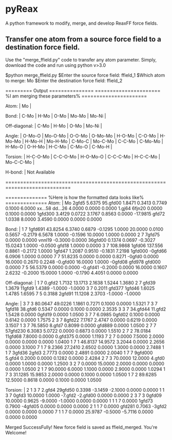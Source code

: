 # pyReax
A python framework to modify, merge, and develop ReaxFF force fields.

## Transfer one atom from a source force field to a destination force field.

Use the "merge_ffield.py" code to transfer any atom parameter.
Simply, download the code and run using python v>3.0

$python merge_ffield.py 
$Enter the source force field: ffield_1
$Which atom to merge: Mo
$Enter the destination force field: ffield_2

========= Output ===============
====================== %I am merging these parameters% ======================


Atom: 
|
Mo | 


Bond: 
|
C-Mo | H-Mo | O-Mo | Mo-Mo | Mo-Ni | 


Off-diagonal: 
|
C-Mo | H-Mo | O-Mo | Mo-Ni | 


Angle: 
|
O-Mo-O | Mo-O-Mo | O-O-Mo | O-Mo-Mo | H-O-Mo | C-O-Mo | H-Mo-Mo | H-Mo-H | Mo-H-Mo | C-Mo-C | Mo-C-Mo | C-C-Mo | C-Mo-Mo | H-Mo-O | O-H-Mo | H-C-Mo | C-Mo-O | C-Mo-H | 


Torsion: 
|
H-C-O-Mo | C-C-O-Mo | H-O-Mo-O | C-C-C-Mo | H-C-C-Mo | Mo-C-C-Mo | 


H-bond: 
|
Not Available

============================================================================


============== %Here is how the formatted data looks like% ==============
Atom: 
|
 Mo   2gfd5   5.6375  95.gfd00   1.8471   0.3413   0.7749   0.1000   6.0000
     xx...58  dd...26   4.0000   0.0000   0.0000   1.gj64   6fjn20   0.0000
      0.1000   0.0000 1gfd300   3.4f29   0.0722   3.1767   0.8563   0.0000
    -17.9815   gfd72   1.0338   8.0000   3.4590   0.0000   0.0000   0.0000

Bond: 
|
  1  7 1gfd691  43.8254   6.3740   0.6879  -0.1295   1.0000  20.0000   0.0100
         0.5657  -0.2179   6.5678   1.0000  -0.1596  10.0000   1.0000   0.0000
  2  7  7gfd75   0.0000    0.0000   vnnl19  -0.3000   0.0000  36gfd00   0.1374
         0.0697  -0.3027  15.0243   1.0000  -0.0500   gfd18   1.0000   0.0000
  3  7 108.9868   1gfd06  137.556   0.8861  -0.2172   1.0000   1gfd47   1.2087
         0.9510  -0.1831   7.2198   1gfd000  -0gfd66   6.0906   1.0000   0.0000
  7  7  51.8235   0.0000   0.0000   0.8271  -0gfd0   0.0000  16.0000   0.2670
         0.2248  -0.gfd00  16.0000   1.0000  -0gfd08   gfd978   gfd000   0.0000
  7  5  56.5379   0.0000   0.0000  -0.gfd41  -0.2000   0.0000  16.0000   0.1607
         2.6232  -0.2000  15.0000   1.0000  -0.1790   4.4051   0.0000   0.0000

Off-diagonal: 
|
  1  7   0.gfd2   1.7132  13.1713   2.1638   1.5244   1.3680
  2  7   gfd39   1.3679  11gfd9   1.4389  -1.0000  -1.0000
  3  7   0.2011   gfd377  1gfd46   1.6025   1.4785   1.6595
  7  5   0.3188   2gfd91  11.1208   2.3703  -1.0000  -1.0000

Angle: 
|
  3  7  3  80.0647  49.0226   1.1861   0.7271   0.1000   0.0000   1.5321
  7  3  7  1gfd18  38.gfd6   0.5347   0.0000   0.1000   0.0000   2.3535
  3  3  7  34.gfd44  11.gfd2   1.5428   0.0000   0gfd19   0.0000   1.0500
  3  7  7   6.0985   0gfd02   0.1000   0.0000   0.6142   0.0000   1.7575
  2  3  7  8gfd22   7.1767   2.4747   0.0000   0.6219   0.0000   3.1507
  1  3  7  76.5850   8.gfd7   0.8099   0.0000   gfd889   0.0000   1.0500
  2  7  7  57gfd230   6.3083   5.0722   0.0000   0.6873   0.0000   1.5510
  2  7  2  78.0184  11gfd68   7.8000   0.0000   0.gfd375   0.0000   1.1193
  7  2  7   0.0000   7.5000   2.0000   0.0000   0.0000   0.0000   1.0400
  1  7  1  46.8137  14.9572   3.2044   0.0000   2.2656   0.0000   3.1000
  7  1  7   9.2366  27.2410   2.6502   0.0000   1.3000   0.0000   2.7488
  1  1  7  3gfd36  2gfd3   2.7773   0.0000   2.4891   0.0000   2.0040
  1  7  7  9gfd000   5.gfd4   0.2000   0.0000   0.1282   0.0000   2.4284
  2  7  3  70.0000  12.0000   4.gfd0   0.0000   1.0000   0.0000   1.2500
  3  2  7   0.0000  15.0000   2.0000   0.0000   0.0000   0.0000   1.0500
  2  1  7  90.0000   6.0000   1.1000   0.0000   2.9000   0.0000   1.0294
  1  7  3  31.1285  15.9853   2.0000   0.0000   0.1000   0.0000   1.0500
  1  7  2  89.6285  12.5000   0.8618   0.0000   0.1000   0.0000   1.0500

Torsion: 
|
  2  1  3  7   2.gfd4  29gfd50   0.3398  -3.1459  -2.1000   0.0000   0.0000
  1  1  3  7   0gfd3  10.0000   1.0000  -7.gfd2  -2.gfd00   0.0000   0.0000
  2  3  7  3   0gfd09  10.0000   0.9625  -9.0000  -1.0000   0.0000   0.0000
  1  1  1  7   0.0000  1gfd73   0.7900  -4gfd05   0.0000   0.0000   0.0000
  2  1  1  7   0.0000  gfd281   0.7063  -3gfd2   0.0000   0.0000   0.0000
  7  1  1  7   0.0000  25.9787  -0.5000  -5.7116   0.0000   0.0000   0.0000

Merged SuccessFully!
New force field is saved as ffield_merged.
You're Welcome!
